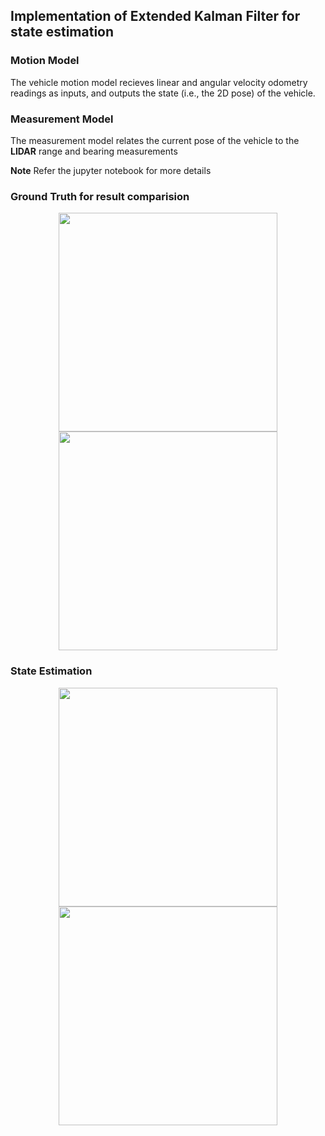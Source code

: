 ## Implementation of Extended Kalman Filter for state estimation

### Motion Model
The vehicle motion model recieves linear and angular velocity odometry readings as inputs, and outputs the state (i.e., the 2D pose) of the vehicle.

### Measurement Model
The measurement model relates the current pose of the vehicle to the __LIDAR__ range and bearing measurements

__Note__ Refer the jupyter notebook for more details

### Ground Truth for result comparision
<p align="center">
<img src="https://github.com/varunasthana92/Trajectory_Tracing_EKF/blob/master/data/gtruth.png" width = 350>
<img src="https://github.com/varunasthana92/Trajectory_Tracing_EKF/blob/master/data/gtruth2.png" width = 350>
</p>

### State Estimation
<p align="center">
<img src="https://github.com/varunasthana92/Trajectory_Tracing_EKF/blob/master/output/ekf.png" width = 350>
<img src="https://github.com/varunasthana92/Trajectory_Tracing_EKF/blob/master/output/ekf_orientation.png" width = 350>
</p>



